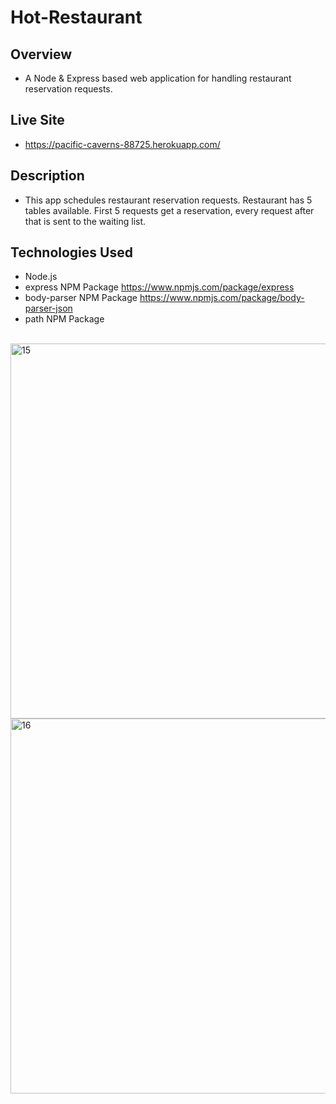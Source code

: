 # Hot-Restaurant

## Overview
- A Node & Express based web application for handling restaurant reservation requests.
   
## Live Site
- https://pacific-caverns-88725.herokuapp.com/

## Description
- This app schedules restaurant reservation requests. Restaurant has 5 tables available. First 5 requests get a reservation, every request after that is sent to the waiting list.

## Technologies Used
- Node.js
- express NPM Package https://www.npmjs.com/package/express
- body-parser NPM Package https://www.npmjs.com/package/body-parser-json
- path NPM Package 

<br/>
<img width="600" alt="15" src="https://user-images.githubusercontent.com/28972721/37862043-f15328da-2f03-11e8-87cd-daec6af5b964.jpg">
<img width="600" alt="16" src="https://user-images.githubusercontent.com/28972721/37862044-f1629b08-2f03-11e8-8bce-e064ca152a0b.jpg">

